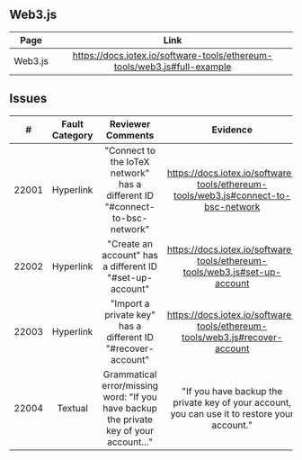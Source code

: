 
## Web3.js
| Page        | Link           |
| :-------------: | :-------------:  | 
| Web3.js | https://docs.iotex.io/software-tools/ethereum-tools/web3.js#full-example |


## Issues
| #   | Fault Category | Reviewer Comments | Evidence |
| :--: | :--: | :--: | :--: |
| 22001 | Hyperlink | "Connect to the IoTeX network" has a different ID "#connect-to-bsc-network" | https://docs.iotex.io/software-tools/ethereum-tools/web3.js#connect-to-bsc-network |
| 22002 | Hyperlink | "Create an account" has a different ID "#set-up-account" | https://docs.iotex.io/software-tools/ethereum-tools/web3.js#set-up-account |
| 22003 | Hyperlink | "Import a private key" has a different ID "#recover-account" | https://docs.iotex.io/software-tools/ethereum-tools/web3.js#recover-account |
| 22004 | Textual | Grammatical error/missing word: "If you have backup the private key of your account..." | "If you have backup the private key of your account, you can use it to restore your account." |
